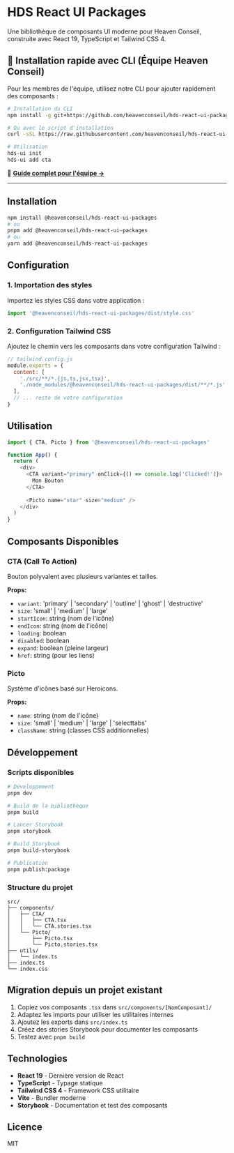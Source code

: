 # HDS React UI Packages

Une bibliothèque de composants UI moderne pour Heaven Conseil, construite avec React 19, TypeScript et Tailwind CSS 4.

## 🚀 Installation rapide avec CLI (Équipe Heaven Conseil)

Pour les membres de l'équipe, utilisez notre CLI pour ajouter rapidement des composants :

```bash
# Installation du CLI
npm install -g git+https://github.com/heavenconseil/hds-react-ui-packages.git#main:cli

# Ou avec le script d'installation
curl -sSL https://raw.githubusercontent.com/heavenconseil/hds-react-ui-packages/main/install.sh | bash

# Utilisation
hds-ui init
hds-ui add cta
```

📖 **[Guide complet pour l'équipe →](./README-TEAM.md)**

---

## Installation

```bash
npm install @heavenconseil/hds-react-ui-packages
# ou
pnpm add @heavenconseil/hds-react-ui-packages
# ou
yarn add @heavenconseil/hds-react-ui-packages
```

## Configuration

### 1. Importation des styles

Importez les styles CSS dans votre application :

```typescript
import '@heavenconseil/hds-react-ui-packages/dist/style.css'
```

### 2. Configuration Tailwind CSS

Ajoutez le chemin vers les composants dans votre configuration Tailwind :

```javascript
// tailwind.config.js
module.exports = {
  content: [
    './src/**/*.{js,ts,jsx,tsx}',
    './node_modules/@heavenconseil/hds-react-ui-packages/dist/**/*.js'
  ],
  // ... reste de votre configuration
}
```

## Utilisation

```typescript
import { CTA, Picto } from '@heavenconseil/hds-react-ui-packages'

function App() {
  return (
    <div>
      <CTA variant="primary" onClick={() => console.log('Clicked!')}>
        Mon Bouton
      </CTA>
      
      <Picto name="star" size="medium" />
    </div>
  )
}
```

## Composants Disponibles

### CTA (Call To Action)

Bouton polyvalent avec plusieurs variantes et tailles.

**Props:**
- `variant`: 'primary' | 'secondary' | 'outline' | 'ghost' | 'destructive'
- `size`: 'small' | 'medium' | 'large'
- `startIcon`: string (nom de l'icône)
- `endIcon`: string (nom de l'icône)
- `loading`: boolean
- `disabled`: boolean
- `expand`: boolean (pleine largeur)
- `href`: string (pour les liens)

### Picto

Système d'icônes basé sur Heroicons.

**Props:**
- `name`: string (nom de l'icône)
- `size`: 'small' | 'medium' | 'large' | 'selecttabs'
- `className`: string (classes CSS additionnelles)

## Développement

### Scripts disponibles

```bash
# Développement
pnpm dev

# Build de la bibliothèque
pnpm build

# Lancer Storybook
pnpm storybook

# Build Storybook
pnpm build-storybook

# Publication
pnpm publish:package
```

### Structure du projet

```
src/
├── components/
│   ├── CTA/
│   │   ├── CTA.tsx
│   │   └── CTA.stories.tsx
│   └── Picto/
│       ├── Picto.tsx
│       └── Picto.stories.tsx
├── utils/
│   └── index.ts
├── index.ts
└── index.css
```

## Migration depuis un projet existant

1. Copiez vos composants `.tsx` dans `src/components/[NomComposant]/`
2. Adaptez les imports pour utiliser les utilitaires internes
3. Ajoutez les exports dans `src/index.ts`
4. Créez des stories Storybook pour documenter les composants
5. Testez avec `pnpm build`

## Technologies

- **React 19** - Dernière version de React
- **TypeScript** - Typage statique
- **Tailwind CSS 4** - Framework CSS utilitaire
- **Vite** - Bundler moderne
- **Storybook** - Documentation et test des composants

## Licence

MIT